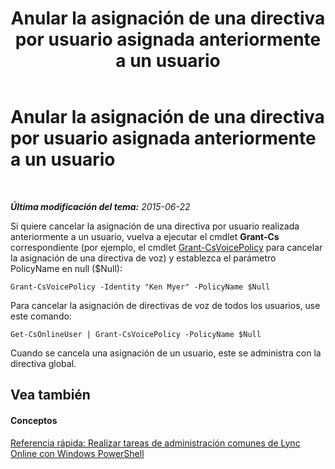 ﻿---
title: Anular la asignación de una directiva por usuario asignada anteriormente a un usuario
TOCTitle: Anular la asignación de una directiva por usuario asignada anteriormente a un usuario
ms:assetid: bdba1d22-28e4-4203-a109-a3fb408783d3
ms:mtpsurl: https://technet.microsoft.com/es-es/library/Dn362840(v=OCS.15)
ms:contentKeyID: 56271350
ms.date: 06/02/2017
mtps_version: v=OCS.15
ms.translationtype: HT
---

# Anular la asignación de una directiva por usuario asignada anteriormente a un usuario

 

_**Última modificación del tema:** 2015-06-22_

Si quiere cancelar la asignación de una directiva por usuario realizada anteriormente a un usuario, vuelva a ejecutar el cmdlet **Grant-Cs** correspondiente (por ejemplo, el cmdlet [Grant-CsVoicePolicy](grant-csvoicepolicy.md) para cancelar la asignación de una directiva de voz) y establezca el parámetro PolicyName en null ($Null):

    Grant-CsVoicePolicy -Identity "Ken Myer" -PolicyName $Null

Para cancelar la asignación de directivas de voz de todos los usuarios, use este comando:

    Get-CsOnlineUser | Grant-CsVoicePolicy -PolicyName $Null

Cuando se cancela una asignación de un usuario, este se administra con la directiva global.

## Vea también

#### Conceptos

[Referencia rápida: Realizar tareas de administración comunes de Lync Online con Windows PowerShell](quick-reference-using-windows-powershell-to-do-common-skype-for-business-online-management-tasks.md)

